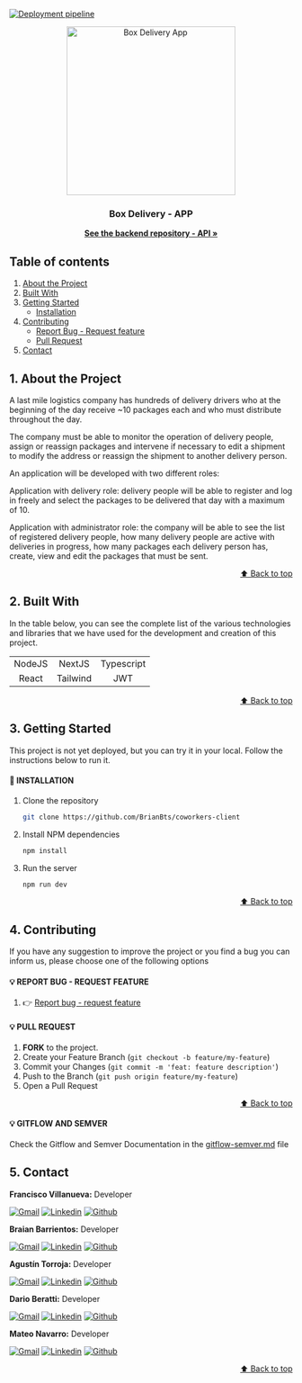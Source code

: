 [![Deployment pipeline](https://github.com/BrianBts/box-client/actions/workflows/pipeline.yml/badge.svg?branch=develop)](https://github.com/BrianBts/box-client/actions/workflows/pipeline.yml)
<a name="home"></a>

<!-- INTRODUCTION -->

<div align="center">
  <a href="#">
    <img src="./api/assets/boxlogo.png" alt="Box Delivery App" width="300">
  </a>

  <p align="center">
    <h3 align="center">Box Delivery - APP</h3>
    <a href="https://github.com/agtorroja/box-api"><strong>See the backend repository - API »</strong></a>
  </p>
</div>

<!-- TABLE OF CONTENTS -->

## Table of contents

<ol>
  <li><a href="#1-about-the-project">About the Project</a></li>
  <li><a href="#2-built-with">Built With</a></li>
  <li>
    <a href="#3-getting-started">Getting Started</a>
    <ul>
      <li><a href="#-installation">Installation</a></li>
    </ul>
  </li> 
  </li>
  <li><a href="#4-contributing">Contributing</a>    
    <ul>
      <li><a href="#-report-bug---request-feature">Report Bug - Request feature</a></li>
      <li><a href="#-pull-request">Pull Request</a></li>
    </ul>
  </li>
  <li><a href="#5-contact">Contact</a></li>
</ol>

<!-- ABOUT THE PROJECT -->

## 1. About the Project

A last mile logistics company has hundreds of delivery drivers who at the beginning of the day receive ~10 packages each and who must distribute throughout the day.

The company must be able to monitor the operation of delivery people, assign or reassign packages and intervene if necessary to edit a shipment to modify the address or reassign the shipment to another delivery person.

An application will be developed with two different roles:

Application with delivery role: delivery people will be able to register and log in freely and select the packages to be delivered that day with a maximum of 10.

Application with administrator role: the company will be able to see the list of registered delivery people, how many delivery people are active with deliveries in progress, how many packages each delivery person has, create, view and edit the packages that must be sent.

<p align="right"><a href="#home">⬆ Back to top</a></p>

<!-- BUILT WITH -->

## 2. Built With

In the table below, you can see the complete list of the various technologies and libraries that we have used for the development and creation of this project.

|        |          |            |
| :----: | :------: | :--------: |
| NodeJS |  NextJS  | Typescript |
| React  | Tailwind |    JWT     |

<p align="right"><a href="#home">⬆ Back to top</a></p>

<!-- GETTING STARTED -->

## 3. Getting Started

This project is not yet deployed, but you can try it in your local. Follow the instructions below to run it.

#### 💠 INSTALLATION

1. Clone the repository

   ```sh
   git clone https://github.com/BrianBts/coworkers-client
   ```

2. Install NPM dependencies

   ```sh
   npm install
   ```

3. Run the server

   ```sh
   npm run dev
   ```

<p align="right"><a href="#home">⬆ Back to top</a></p>

<!-- CONTRIBUTING -->

## 4. Contributing

<p>If you have any suggestion to improve the project or you find a bug you can inform us, please choose one of the following options</p>

#### 💡 REPORT BUG - REQUEST FEATURE

1. 👉 <a href="https://github.com/BrianBts/box-client/issues">Report bug - request feature</a>

#### 💡 PULL REQUEST

1. **FORK** to the project.
2. Create your Feature Branch (`git checkout -b feature/my-feature`)
3. Commit your Changes (`git commit -m 'feat: feature description'`)
4. Push to the Branch (`git push origin feature/my-feature`)
5. Open a Pull Request

<p align="right"><a href="#home">⬆ Back to top</a></p>

#### 💡 GITFLOW AND SEMVER

Check the Gitflow and Semver Documentation in the <a href="">gitflow-semver.md</a> file

<!-- CONTACT -->

## 5. Contact

  <p><strong>Francisco Villanueva:</strong> Developer</p>
  <a href="mailto:franciscovillanuevaj99@gmail.com" target="_blank" rel="noopener noreferrer">
    <img alt="Gmail" title="gmail" src="https://custom-icon-badges.demolab.com/badge/-franciscovillanuevaj99@gmail.com-red?style=for-the-badge&logo=mention&logoColor=white"/></a>
  <a href="https://www.linkedin.com/in/francisco-villanueva-50708a226/" target="_blank" rel="noopener noreferrer">
    <img alt="Linkedin" title="linkedin" src="https://custom-icon-badges.demolab.com/badge/-Linkedin-blue?style=for-the-badge&logoColor=white&logo=linkedin"/></a>
  <a href="https://github.com/Francisco-Villanueva" target="_blank" rel="noopener noreferrer">
    <img alt="Github" title="Github" src="https://custom-icon-badges.demolab.com/badge/-Github-grey?style=for-the-badge&logoColor=white&logo=github"/></a>
</p>

  <p><strong>Braian Barrientos:</strong> Developer</p>
  <a href="mailto:braianbts@gmail.com" target="_blank" rel="noopener noreferrer">
    <img alt="Gmail" title="gmail" src="https://custom-icon-badges.demolab.com/badge/-braianbts@gmail.com-red?style=for-the-badge&logo=mention&logoColor=white"/></a>
  <a href="https://www.linkedin.com/in/braian-barrientos-49591112a/" target="_blank" rel="noopener noreferrer">
    <img alt="Linkedin" title="linkedin" src="https://custom-icon-badges.demolab.com/badge/-Linkedin-blue?style=for-the-badge&logoColor=white&logo=linkedin"/></a>
  <a href="https://github.com/BrianBts" target="_blank" rel="noopener noreferrer">
    <img alt="Github" title="Github" src="https://custom-icon-badges.demolab.com/badge/-Github-grey?style=for-the-badge&logoColor=white&logo=github"/></a>
</p>

  <p><strong>Agustín Torroja:</strong> Developer</p>
  <a href="mailto:atorroja18@gmail.com" target="_blank" rel="noopener noreferrer">
    <img alt="Gmail" title="gmail" src="https://custom-icon-badges.demolab.com/badge/-atorroja18@gmail.com-red?style=for-the-badge&logo=mention&logoColor=white"/></a>
  <a href="https://www.linkedin.com/in/agustin-torroja/" target="_blank" rel="noopener noreferrer">
    <img alt="Linkedin" title="linkedin" src="https://custom-icon-badges.demolab.com/badge/-Linkedin-blue?style=for-the-badge&logoColor=white&logo=linkedin"/></a>
  <a href="https://github.com/agtorroja" target="_blank" rel="noopener noreferrer">
    <img alt="Github" title="Github" src="https://custom-icon-badges.demolab.com/badge/-Github-grey?style=for-the-badge&logoColor=white&logo=github"/></a>
</p>

  <p><strong>Dario Beratti:</strong> Developer</p>
  <a href="mailto:darioberatti@gmail.com" target="_blank" rel="noopener noreferrer">
    <img alt="Gmail" title="gmail" src="https://custom-icon-badges.demolab.com/badge/-darioberatti@gmail.com-red?style=for-the-badge&logo=mention&logoColor=white"/></a>
  <a href="https://www.linkedin.com/in/darioberatti/" target="_blank" rel="noopener noreferrer">
    <img alt="Linkedin" title="linkedin" src="https://custom-icon-badges.demolab.com/badge/-Linkedin-blue?style=for-the-badge&logoColor=white&logo=linkedin"/></a>
  <a href="https://github.com/darioberatti/" target="_blank" rel="noopener noreferrer">
    <img alt="Github" title="Github" src="https://custom-icon-badges.demolab.com/badge/-Github-grey?style=for-the-badge&logoColor=white&logo=github"/></a>
</p>
  <p><strong>Mateo Navarro:</strong> Developer</p>
  <a href="mailto:mateo.navarro98@gmail.com" target="_blank" rel="noopener noreferrer">
    <img alt="Gmail" title="gmail" src="https://custom-icon-badges.demolab.com/badge/-mateo.navarro98@gmail.com-red?style=for-the-badge&logo=mention&logoColor=white"/></a>
  <a href="https://www.linkedin.com/in/mateo-navarro-536003284/" target="_blank" rel="noopener noreferrer">
    <img alt="Linkedin" title="linkedin" src="https://custom-icon-badges.demolab.com/badge/-Linkedin-blue?style=for-the-badge&logoColor=white&logo=linkedin"/></a>
  <a href="https://github.com/MateoNava" target="_blank" rel="noopener noreferrer">
    <img alt="Github" title="Github" src="https://custom-icon-badges.demolab.com/badge/-Github-grey?style=for-the-badge&logoColor=white&logo=github"/></a>
</p>

<p align="right"><a href="#home">⬆ Back to top</a></p>

